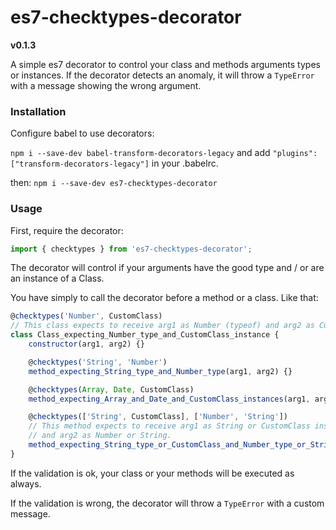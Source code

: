 # es7-checktypes-decorator
**v0.1.3**

A simple es7 decorator to control your class and methods arguments types or instances.
If the decorator detects an anomaly, it will throw a `TypeError` with a message showing the wrong argument.

### Installation

Configure babel to use decorators:

`npm i --save-dev babel-transform-decorators-legacy` and add `"plugins": ["transform-decorators-legacy"]` in your .babelrc.

then: `npm i --save-dev es7-checktypes-decorator`

### Usage

First, require the decorator:
````js
import { checktypes } from 'es7-checktypes-decorator';
````

The decorator will control if your arguments have the good type and / or are an instance of a Class.

You have simply to call the decorator before a method or a class. Like that:

````js
@checktypes('Number', CustomClass)
// This class expects to receive arg1 as Number (typeof) and arg2 as CustomClass instance (instanceof).
class Class_expecting_Number_type_and_CustomClass_instance {
    constructor(arg1, arg2) {}

    @checktypes('String', 'Number')
    method_expecting_String_type_and_Number_type(arg1, arg2) {}

    @checktypes(Array, Date, CustomClass)
    method_expecting_Array_and_Date_and_CustomClass_instances(arg1, arg2, arg3) {}  

    @checktypes(['String', CustomClass], ['Number', 'String'])
    // This method expects to receive arg1 as String or CustomClass instance
    // and arg2 as Number or String.
    method_expecting_String_type_or_CustomClass_and_Number_type_or_String_type(arg1, arg2) {}
}

````

If the validation is ok, your class or your methods will be executed as always.

If the validation is wrong, the decorator will throw a `TypeError` with a custom message.
